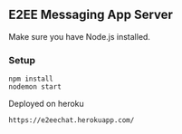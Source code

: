 ## E2EE Messaging App Server

Make sure you have Node.js installed.
### Setup

```
npm install
nodemon start
```

Deployed on heroku
```
https://e2eechat.herokuapp.com/
```